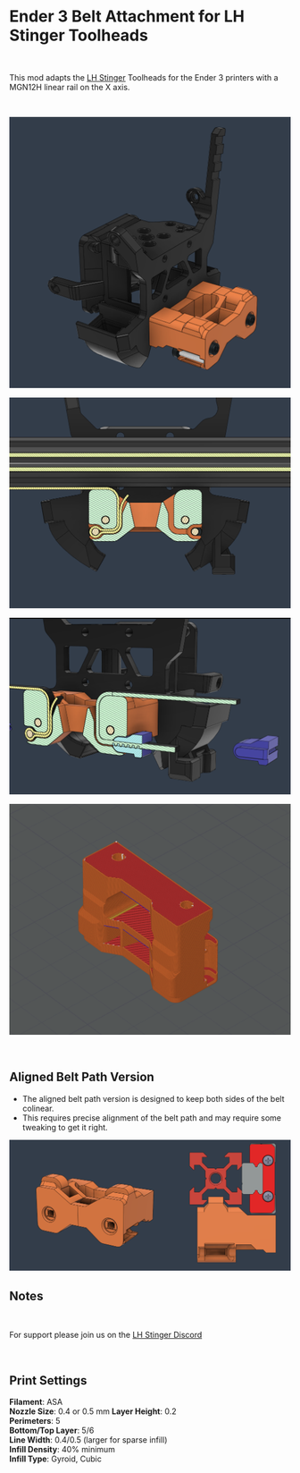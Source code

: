 # Ender 3 Belt Attachment for LH Stinger Toolheads 


<br>

This mod adapts the [LH Stinger](https://github.com/lhndo/LH-Stinger) Toolheads for the Ender 3 printers with a MGN12H linear rail on the X axis. 

<br>

![](Images/xview.png)    

![](Images/xcut.png)    

![](Images/croc.png)  
 
![](Images/xslice.png)   

<br>


## Aligned Belt Path Version

* The aligned belt path version is designed to keep both sides of the belt colinear.
* This requires precise alignment of the belt path and may require some tweaking to get it right.

![](Images/al.png)  

## Notes

<br>

For support please join us on the [LH Stinger Discord](https://discord.gg/EzssCfnEDS)

<br>

## Print Settings

**Filament**: ASA  
**Nozzle Size**: 0.4 or 0.5 mm 
**Layer Height**: 0.2  
**Perimeters**: 5  
**Bottom/Top Layer**: 5/6  
**Line Width**: 0.4/0.5 (larger for sparse infill)  
**Infill Density**: 40% minimum  
**Infill Type**: Gyroid, Cubic
